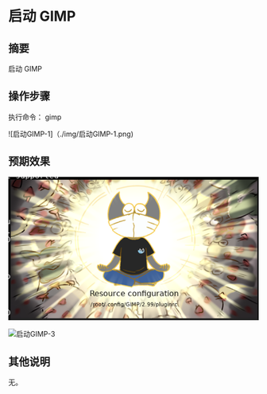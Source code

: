 # 启动 GIMP

## 摘要

启动 GIMP

## 操作步骤

执行命令：
    gimp

![启动GIMP-1]（./img/启动GIMP-1.png)

## 预期效果

![启动GIMP-2](./img/启动GIMP-2.png)

![启动GIMP-3](./启动GIMP-3.png)

## 其他说明

无。
